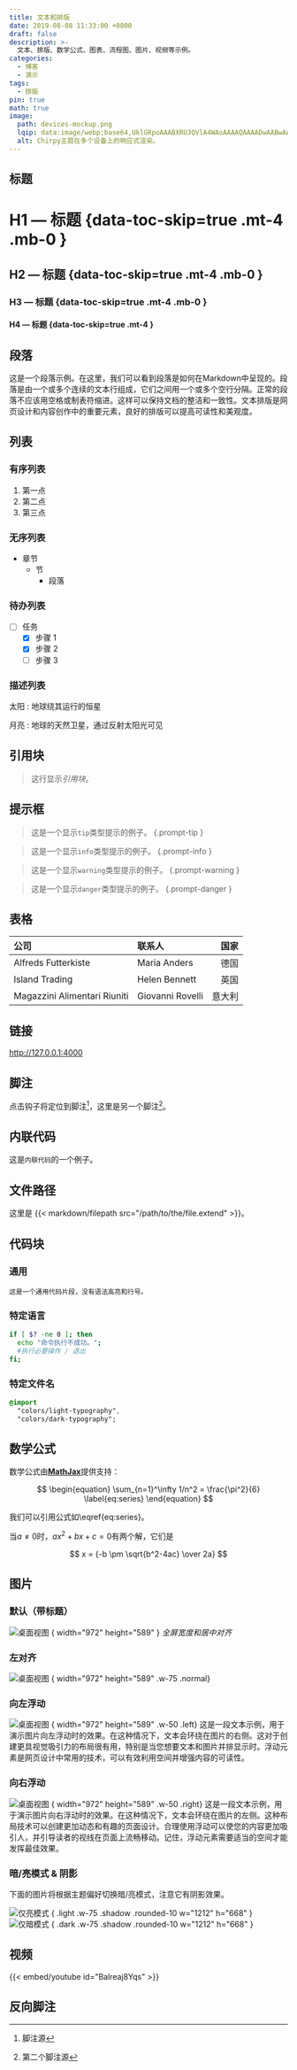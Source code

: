 ```yaml
---
title: 文本和排版
date: 2019-08-08 11:33:00 +0800
draft: false
description: >-
  文本、排版、数学公式、图表、流程图、图片、视频等示例。
categories:
  - 博客
  - 演示
tags:
  - 排版
pin: true
math: true
image:
  path: devices-mockup.png
  lqip: data:image/webp;base64,UklGRpoAAABXRUJQVlA4WAoAAAAQAAAADwAABwAAQUxQSDIAAAARL0AmbZurmr57yyIiqE8oiG0bejIYEQTgqiDA9vqnsUSI6H+oAERp2HZ65qP/VIAWAFZQOCBCAAAA8AEAnQEqEAAIAAVAfCWkAALp8sF8rgRgAP7o9FDvMCkMde9PK7euH5M1m6VWoDXf2FkP3BqV0ZYbO6NA/VFIAAAA
  alt: Chirpy主题在多个设备上的响应式渲染。
---
```


## 标题

<!-- markdownlint-capture -->
<!-- markdownlint-disable -->
# H1 — 标题 {data-toc-skip=true .mt-4 .mb-0 }

## H2 — 标题 {data-toc-skip=true .mt-4 .mb-0 }

### H3 — 标题 {data-toc-skip=true .mt-4 .mb-0 }

#### H4 — 标题 {data-toc-skip=true .mt-4 }
<!-- markdownlint-restore -->

## 段落

这是一个段落示例。在这里，我们可以看到段落是如何在Markdown中呈现的。段落是由一个或多个连续的文本行组成，它们之间用一个或多个空行分隔。正常的段落不应该用空格或制表符缩进。这样可以保持文档的整洁和一致性。文本排版是网页设计和内容创作中的重要元素，良好的排版可以提高可读性和美观度。

## 列表

### 有序列表

1. 第一点
2. 第二点
3. 第三点

### 无序列表

- 章节
  - 节
    - 段落

### 待办列表

- [ ] 任务
  - [x] 步骤 1
  - [x] 步骤 2
  - [ ] 步骤 3

### 描述列表

太阳
: 地球绕其运行的恒星

月亮
: 地球的天然卫星，通过反射太阳光可见

## 引用块

> 这行显示*引用块*。

## 提示框

<!-- markdownlint-capture -->
<!-- markdownlint-disable -->
> 这是一个显示`tip`类型提示的例子。
{.prompt-tip }

> 这是一个显示`info`类型提示的例子。
{.prompt-info }

> 这是一个显示`warning`类型提示的例子。
{.prompt-warning }

> 这是一个显示`danger`类型提示的例子。
{.prompt-danger }
<!-- markdownlint-restore -->

## 表格

| 公司                          | 联系人          | 国家 |
| :--------------------------- | :--------------- | ------: |
| Alfreds Futterkiste          | Maria Anders     | 德国 |
| Island Trading               | Helen Bennett    | 英国 |
| Magazzini Alimentari Riuniti | Giovanni Rovelli | 意大利 |

## 链接

<http://127.0.0.1:4000>

## 脚注

点击钩子将定位到脚注[^footnote]，这里是另一个脚注[^fn-nth-2]。

## 内联代码

这是`内联代码`的一个例子。

## 文件路径

这里是 {{< markdown/filepath src="/path/to/the/file.extend" >}}。

## 代码块

### 通用

```text
这是一个通用代码片段，没有语法高亮和行号。
```

### 特定语言

```bash
if [ $? -ne 0 ]; then
  echo "命令执行不成功。";
  #执行必要操作 / 退出
fi;
```

### 特定文件名

```sass {file="_sass/jekyll-theme-chirpy.scss"}
@import
  "colors/light-typography",
  "colors/dark-typography";
```

## 数学公式

数学公式由[**MathJax**](https://www.mathjax.org/)提供支持：

$$
\begin{equation}
  \sum_{n=1}^\infty 1/n^2 = \frac{\pi^2}{6}
  \label{eq:series}
\end{equation}
$$

我们可以引用公式如\eqref{eq:series}。

当$a \ne 0$时，$ax^2 + bx + c = 0$有两个解，它们是

$$ x = {-b \pm \sqrt{b^2-4ac} \over 2a} $$

## 图片

### 默认（带标题）

![桌面视图](mockup.png)
{ width="972" height="589" }
_全屏宽度和居中对齐_

### 左对齐

![桌面视图](mockup.png)
{ width="972" height="589" .w-75 .normal}

### 向左浮动

![桌面视图](mockup.png)
{ width="972" height="589" .w-50 .left}
这是一段文本示例，用于演示图片向左浮动时的效果。在这种情况下，文本会环绕在图片的右侧。这对于创建更具视觉吸引力的布局很有用，特别是当您想要文本和图片并排显示时。浮动元素是网页设计中常用的技术，可以有效利用空间并增强内容的可读性。

### 向右浮动

![桌面视图](mockup.png)
{ width="972" height="589" .w-50 .right}
这是一段文本示例，用于演示图片向右浮动时的效果。在这种情况下，文本会环绕在图片的左侧。这种布局技术可以创建更加动态和有趣的页面设计。合理使用浮动可以使您的内容更加吸引人，并引导读者的视线在页面上流畅移动。记住，浮动元素需要适当的空间才能发挥最佳效果。

### 暗/亮模式 & 阴影

下面的图片将根据主题偏好切换暗/亮模式，注意它有阴影效果。

![仅亮模式](devtools-light.png)
{ .light .w-75 .shadow .rounded-10 w="1212" h="668" }
![仅暗模式](devtools-dark.png)
{ .dark .w-75 .shadow .rounded-10 w="1212" h="668" }

## 视频

{{< embed/youtube id="Balreaj8Yqs" >}}

## 反向脚注

[^footnote]: 脚注源
[^fn-nth-2]: 第二个脚注源 